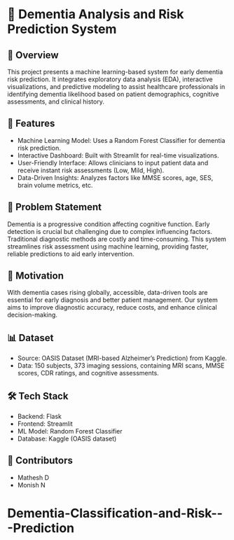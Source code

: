 # 🧠 Dementia Analysis and Risk Prediction System  

## 📌 Overview  
This project presents a machine learning-based system for early dementia risk prediction. It integrates exploratory data analysis (EDA), interactive visualizations, and predictive modeling to assist healthcare professionals in identifying dementia likelihood based on patient demographics, cognitive assessments, and clinical history.  

## 🚀 Features  
- Machine Learning Model: Uses a Random Forest Classifier for dementia risk prediction.  
- Interactive Dashboard: Built with Streamlit for real-time visualizations.  
- User-Friendly Interface: Allows clinicians to input patient data and receive instant risk assessments (Low, Mild, High).  
- Data-Driven Insights: Analyzes factors like MMSE scores, age, SES, brain volume metrics, etc.  

## 🎯 Problem Statement  
Dementia is a progressive condition affecting cognitive function. Early detection is crucial but challenging due to complex influencing factors. Traditional diagnostic methods are costly and time-consuming. This system streamlines risk assessment using machine learning, providing faster, reliable predictions to aid early intervention.  

## 🎯 Motivation  
With dementia cases rising globally, accessible, data-driven tools are essential for early diagnosis and better patient management. Our system aims to improve diagnostic accuracy, reduce costs, and enhance clinical decision-making.  

## 📊 Dataset  
- Source: OASIS Dataset (MRI-based Alzheimer’s Prediction) from Kaggle.  
- Data: 150 subjects, 373 imaging sessions, containing MRI scans, MMSE scores, CDR ratings, and cognitive assessments.  

## 🛠️ Tech Stack  
- Backend: Flask  
- Frontend: Streamlit  
- ML Model: Random Forest Classifier  
- Database: Kaggle (OASIS dataset)  

## 👥 Contributors  
- Mathesh D
- Monish N
# Dementia-Classification-and-Risk---Prediction

